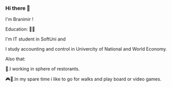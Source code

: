 ### Hi there 👋

I'm Branimir !

Education: 🧑‍🎓

I'm IT student in SoftUni 
and 

I study accounting and control in Univercity of National and World Economy.

Also that:

  🍹.I working in sphere of restorants.
  
🎮🌳.In my spare time i like to go for walks and play board or video games.

 
